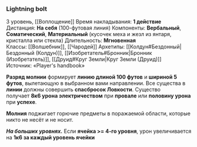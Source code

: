 ### Lightning bolt
3 уровень, [[Воплощение]]
Время накладывания: **1 действие**
Дистанция: **На себя** (100-футовая линия)
Компоненты: **Вербальный**, **Соматический**, **Материальный** (кусочек меха и жезл из янтаря, кристалла или стекла)
Длительность: **Мгновенная**
Классы: [[Волшебник]], [[Чародей]]
Архетипы: [[Колдун#Бездонный|Бездонный (Колдун)]], [[Изобретатель#Бронник|Бронник (Изобретатель)]], [[Друид#Круг Земли|Круг Земли (Друид)]]
Источник: «Player's handbook»

**Разряд молнии** формирует **линию длиной 100 футов** и **шириной 5 футов**, вылетающую в выбранном вами направлении. Все существа в **линии** должны совершить **спасбросок Ловкости**. Существо получает **8к6 урона электричеством** при **провале** или **половину урона** при **успехе**.

**Молния** поджигает горючие предметы в поражаемой области, которые никто не несёт и не носит.

**_На больших уровнях._** Если **ячейка >= 4-го уровня**, урон увеличивается на **1к6 за каждый уровень ячейки**